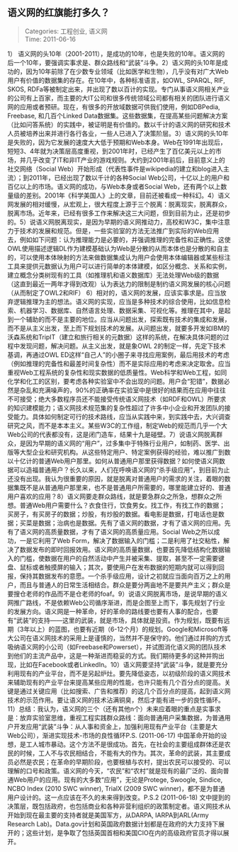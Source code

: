 语义网的红旗能打多久？
---
    
> Categories: 工程创业, 语义网  
> Time: 2011-06-16
    
1） 语义网的头10年（2001-2011），是成功的10年，也是失败的10年。语义网的后一个10年，要强调实事求是、群众路线和“武装”斗争。2）语义网的头10年是成功的，因为10年前除了在少数专业领域（比如医学和生物），几乎没有对广大Web用户有价值的数据集的存在。在10年中，各种标准语言，如OWL, SPARQL, RIF, SKOS, RDFa等被制定出来，并出现了数以百计的实现。专门从事语义网相关产业的公司有上百家，而主要的大IT公司和很多传统领域公司都有相关的团队进行语义网的应用或者预研。现在，有很多的开放域数据可供我们使用，例如DBPedia, Freebase, 和几百个Linked Data数据集。这些数据集，在提高某些问题解决方案（比如问答系统）的实践中，被证明是有价值的。数以千计的语义网的研究和技术人员被培养出来并进行各行各业，一些人已进入了决策阶层。3）语义网的头10年是失败的，因为它发展的速度大大低于预期和Web本身。Web在1991年出现后，短短3、4年就为决策层高度重视，到2001年时，已经产生了百亿美元以上的市场，并几乎改变了IT和非IT产业的游戏规则。大约到2001年前后，目前意义上的社交网络（Social Web）开始形成（代表性事件是wikipedia的建立和blog进入主流）；到2011年，已经出现了数以千计的各种Social Web公司，十亿以上的用户和百亿以上的市场。语义网的成功，与Web本身或者Social Web，还有两个以上数量级的差别。2001年《科学美国人》上的文章，目前还被看成一种科幻。4）语义网发展的相对缓慢，从宏观上，很大程度上源于三个脱离：脱离现实，脱离群众，脱离市场。近年来，已经有很多工作来解决这三大问题，但到目前为止，还是初步的。5）说语义网脱离现实，是因为早期的语义网推动力，高校和W3C，集中注意力于技术的发展和规范。但是，一些实验室的方法无法推广到实际的Web应用去，例如如下问题：认为推理能力是必要的，并强调推理的完备性和正确性。这使OWL使用描述逻辑DL作为建模基础认为Web是分散的从而本体也是分散的和自主的，可以使用本体映射的方法来做数据集成认为用户会使用本体编辑器或某些标注工具来提供元数据认为用户可以进行简单的本体建模，如区分概念、关系和实例，建立概念分类树现有的工具（如推理机和语义数据库）无法处理Web级的数据（这直到最近一两年才得到改观）认为表达力的限制是制约语义网发展的核心问题（从而制定了OWL2和RIF）     6）相对的，语义网的发展，应该实事求是。应当放弃逻辑推理为主的想法。语义网的实现，应当是多种技术的综合使用，比如信息检索、机器学习、数据库、自然语言处理、数据采集、可视化等。推理在其中，是起到一个辅助的而不是主要的地位。应当从问题出发，探索既有技术的集成和发展，而不是从主义出发，至上而下规划技术的发展。从问题出发，就要多开发如IBM的沃森系统和TripIT（建立和旅行相关的元数据）这样的系统，在解决具体问题的过程中发现问题，解决问题。从主义出发，就是象OWL 2的制定一样，先定下技术基调，再通过OWL ED这样“自己人”的小圈子来寻找应用案例，最后用技术的考虑（例如推理的完备性和最差时间复杂性）而不是实际应用的考虑来决定取舍。应当重视Web工程系统的复杂性和现实数据的低质量性。Web科学和Web工程，如同化学和化工的区别，要考虑各种实验室中不会出现的问题。用户会“犯错”，数据必然是杂乱和充满噪声的，90%的正确率在实验室中是很好的结果而在应用中往往不可接受；绝大多数程序员还不能接受传统语义网技术（如RDF和OWL）所要求的知识建模能力；语义网技术规范集的复杂性超过了许多中小企业和开发团队的接受能力。具体如何制定可行的技术路线，应当从实践中来，到实践中去，大兴调查研究之风，而不是本本主义。某些W3C的工作组，制定Web的规范而几乎一个大Web公司的代表都没有，这是闭门造车，结果十九是碰壁。7）说语义网脱离群众，是因为早期的语义网的“用户”，过多集中于特殊行业用户，如制药、医学、出版等大型企业和研究机构。从这些特定用户、特定案例获得的经验，难以推广到数以十亿计的普通Web用户那里。如何从普通用户那里获得数据？如何使语义网数据可以造福普通用户？长久以来，人们在呼唤语义网的“杀手级应用”，到目前为止还没有出现。我认为很重要的原因，就是脱离对普通用户的需求的关注，着眼的数据集既不是从普通用户那里来，也不是普通用户所需要的，哪里能建立好的、普通用户喜欢的应用？8）语义网要走群众路线，就是要急群众之所急，想群众之所想。普通Web用户需要什么？衣食住行，饮食男女。找工作，有找工作的数据；买房子，有买房子的数据；炒股，有炒股的数据。看电影是数据，打电话也是数据；买菜是数据；治病也是数据。先有了语义网的数据，才有了语义网的应用。先有了语义网的高质量数据，才有了语义网的高质量应用。Social Web之所以成功，一是它利用了Web Form，解决了数据输入的门槛；二是利用了社交粘性，解决了数据发布的即时回报效用。语义网的高质量数据，也要首先降低结构化数据输入的门槛，使数据在用户的自然活动中产生并被采集、提取，甚至不一定需要键盘、鼠标或者触摸屏的输入；其次，要使用户在发布数据的短期内就可以得到回报，保持其数据发布的意愿。一个杀手级应用，设计之初就应当面向百万之上的用户，而且与普通人的日常生活相结合。群众是要分两亩地不是要共产主义；群众是要搜仓老师的作品而不是仓老师的foaf。9）说语义网脱离市场，是说早期的语义网推广路线，不是依赖Web公司循序渐进，而是企图至上而下，事先规划了行业的发展方向。语义网是一种革命，好的革命的路线要也要有人事的配合，也要有“武装”的支持——这里的武装，就是市场，具体就是投资。作为规划，既要有远期（3年以上）的蓝图，也要有近期（6-12个月）的规划。Google和Microsoft等大公司在语义网技术的采用上是谨慎的，当然并不是保守的。他们通过并购的方式吸纳语义网的小公司（如Freebase和Powerset），并试图消化语义网的团队技术到他们的主流产品中，这是一种渐进而稳妥的方式。我们期待更多的这种并购出现，比如在Facebook或者LinkedIn。10）语义网要坚持“武装”斗争，就是要充分利用现有的产业平台，而不是另起炉灶。要先降低姿态，以初级阶段的语义网技术来辅助现有的产业平台来提高某些应用的性能，也许只能有几个百分点的提高。关键是通过关键应用（比如搜索、广告和推荐）的这几个百分点的提高，起到语义网技术的示范作用。要让语义网的技术沾满铜臭，然后才能有进一步的良性循环。11）总结：我认为，语义网的三个（还有其他n个）未来应着眼的重点是实事求是：放弃实验室思维，重视工程实践群众路线：面向普通用户采集数据，为普通用户开发应用“武装”斗争：从人事和资金上，加强利用现有产业平台（主要是大Web公司），渐进实现技术-市场的良性循环P.S. (2011-06-17) 中国革命开始的设想，是工人城市暴动。这个方法不是很成功。首先，在社会的主要组成群体还是农民的时候，工人不与农民相结合，不能有大的作为。其次，革命的武装，其主要成员必然是农民；在革命的早期阶段，也要根植与农村，提出农民可以接受的、可以理解的口号和政策。语义网的今天，“农民”和“农村”就是现有的最广泛的、面向普通Web用户的应用。现有的大多数“应用”，无论是Protege, Swoogle, Sindice, NCBO Index (2010 SWC winner), TrialX (2009 SWC winner)，都不是为普通用户设计的。这一点应该在不久的未来得到改变。P.S.2 (2011-06-18) 文中提到的决策层，既包括政府，也包括商业和各种非营利组织的政策制定者。语义网技术从开始到现在最主要的支持者就是美国军方，从DARPA, IARPA到ARL(Army Research Lab)。Data.gov计划和英国政府数据计划都是在政府的大力支持下展开的；这些计划，是争取了包括英国首相和美国CIO在内的高级政府官员才得以展开。     
    